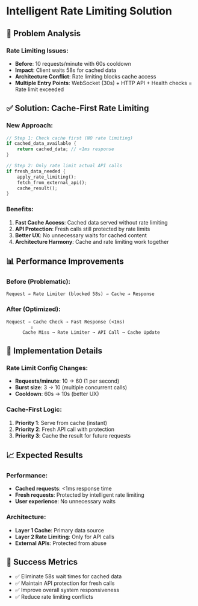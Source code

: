 # Intelligent Rate Limiting Solution

## 🚨 Problem Analysis

### **Rate Limiting Issues:**
- **Before**: 10 requests/minute with 60s cooldown
- **Impact**: Client waits 58s for cached data
- **Architecture Conflict**: Rate limiting blocks cache access
- **Multiple Entry Points**: WebSocket (30s) + HTTP API + Health checks = Rate limit exceeded

## ✅ Solution: Cache-First Rate Limiting

### **New Approach:**
```rust
// Step 1: Check cache first (NO rate limiting)
if cached_data_available {
    return cached_data; // <1ms response
}

// Step 2: Only rate limit actual API calls
if fresh_data_needed {
    apply_rate_limiting();
    fetch_from_external_api();
    cache_result();
}
```

### **Benefits:**
1. **Fast Cache Access**: Cached data served without rate limiting
2. **API Protection**: Fresh calls still protected by rate limits  
3. **Better UX**: No unnecessary waits for cached content
4. **Architecture Harmony**: Cache and rate limiting work together

## 📊 Performance Improvements

### **Before (Problematic):**
```
Request → Rate Limiter (blocked 58s) → Cache → Response
```

### **After (Optimized):**
```
Request → Cache Check → Fast Response (<1ms)
         ↓
      Cache Miss → Rate Limiter → API Call → Cache Update
```

## 🔧 Implementation Details

### **Rate Limit Config Changes:**
- **Requests/minute**: 10 → 60 (1 per second)
- **Burst size**: 3 → 10 (multiple concurrent calls)
- **Cooldown**: 60s → 10s (better UX)

### **Cache-First Logic:**
1. **Priority 1**: Serve from cache (instant)
2. **Priority 2**: Fresh API call with protection
3. **Priority 3**: Cache the result for future requests

## 📈 Expected Results

### **Performance:**
- **Cached requests**: <1ms response time
- **Fresh requests**: Protected by intelligent rate limiting
- **User experience**: No unnecessary waits

### **Architecture:**
- **Layer 1 Cache**: Primary data source
- **Layer 2 Rate Limiting**: Only for API calls
- **External APIs**: Protected from abuse

## 🎯 Success Metrics

- ✅ Eliminate 58s wait times for cached data
- ✅ Maintain API protection for fresh calls
- ✅ Improve overall system responsiveness
- ✅ Reduce rate limiting conflicts
